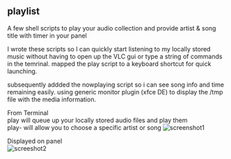 ## playlist  
A few shell scripts to play your audio collection and provide artist &amp; song title with timer in your panel

I wrote these scripts so I can quickly start listening to my locally stored music without having to open up the VLC gui or type a string of commands in the temrinal. mapped the play script to a keyboard shortcut for quick launching. 

subsequently addded the nowplaying script so i can see song info and time remaining easily.  using generic monitor plugin (xfce DE) to display the /tmp file with the media information.

From Terminal  
play will queue up your locally stored audio files and play them  
play- will allow you to choose a specific artist or song
![screenshot1](https://user-images.githubusercontent.com/37476191/136313827-3cd7d369-228f-4d6f-a29f-65fe40042ce8.png)

Displayed on panel  
![screeshot2](https://user-images.githubusercontent.com/37476191/136313834-e9d78d12-b4f7-4794-b340-c57c87218bc4.png)
